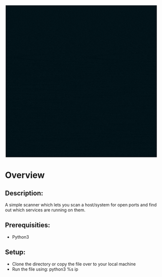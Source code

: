 <p align="center">
  <img width="500" src="https://github.com/Starscorpio/SimScan/blob/main/gifs/Blue%20Fire%20Cool%20and%20Funky%20Gaming%20Logo.gif" alt="Material Bread logo">
</p>

# Overview
## Description:
A simple scanner which lets you scan a host/system for open ports and find out which services are running on them.

## Prerequisities:
* Python3

## Setup:
* Clone the directory or copy the file over to your local machine
* Run the file using: python3 %s ip
  
  
